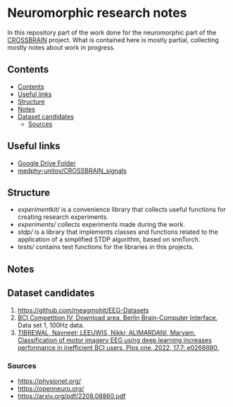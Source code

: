 # Neuromorphic research notes

In this repository part of the work done for the neuromorphic part of the [CROSSBRAIN](https://crossbrain.eu/) project.
What is contained here is mostly partial, collecting mostly notes about work in progress.

## Contents

- [Contents](#contents)
- [Useful links](#useful-links)
- [Structure](#structure)
- [Notes](#notes)
- [Dataset candidates](#dataset-candidates)
  - [Sources](#sources)

## Useful links

- [Google Drive Folder](https://drive.google.com/drive/folders/1mg8L234w0UKHV8RTb_CtaCxzJC0KfjkW)
- [medphy-unitov/CROSSBRAIN_signals](https://github.com/medphy-unitov/CROSSBRAIN_signals)

## Structure

- *experimentkit/* is a convenience library that collects useful functions for creating research experiments.
- *experiments/* collects experiments made during the work.
- *stdp/* is a library that implements classes and functions related to the application of a simplified STDP algorithm, based on snnTorch.
- *tests/* contains test functions for the libraries in this projects.

## Notes

## Dataset candidates

1. https://github.com/meagmohit/EEG-Datasets
2. [BCI Competition IV: Download area, Berlin Brain-Computer Interface](https://www.bbci.de/competition/iv/download/index.html?agree=yes&submit=Submit), Data set 1, 100Hz data. 
3. [TIBREWAL, Navneet; LEEUWIS, Nikki; ALIMARDANI, Maryam. Classification of motor imagery EEG using deep learning increases performance in inefficient BCI users. Plos one, 2022, 17.7: e0268880.](https://journals.plos.org/plosone/article?id=10.1371/journal.pone.0268880)

### Sources

* https://physionet.org/
* https://openneuro.org/
* https://arxiv.org/pdf/2208.08860.pdf
